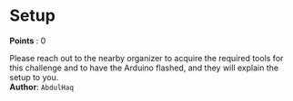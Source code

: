 # Setup
**Points** : 0

Please reach out to the nearby organizer to acquire the required tools for this challenge and to have the Arduino flashed, and they will explain the setup to you.<br><b>Author</b>: `AbdulHaq`

